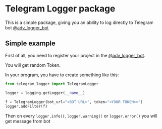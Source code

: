 # Telegram Logger package

This is a simple package, giving you an ability to log directly to Telegram bot [@adv_logger_bot](http://t.me/adv_logger_bot)

## Simple example

First of all, you need to register your project in the [@adv_logger_bot](http://t.me/adv_logger_bot). 

You will get random Token.

In your program, you have to create something like this:

```python
from telegram_logger import TelegramLogger

logger = logging.getLogger(__name__)

f = TelegramLogger(bot_url="<BOT URL>", token="<YOUR TOKEN>>")
logger.addFilter(f)
```

Then on every ```logger.info()```, ```logger.warning()``` or ```logger.error()``` you will get message from bot